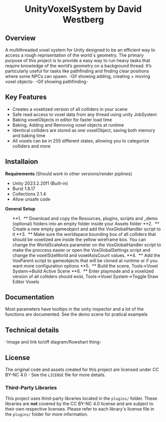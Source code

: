 
<h1 align="center">UnityVoxelSystem by David Westberg</h1>

## Overview
A multithreaded voxel system for Unity designed to be an efficient way to access a rough reprisentation of the world´s geometry. The primary purpose of this project is to provide a easy way to run heavy tasks that require knowledge of the world’s geometry on a background thread. It’s particularly useful for tasks like pathfinding and finding clear positions where some NPCs can spawn.
-Gif showing adding, creating + moving voxel objects-
-Gif showing pathfinding-

## Key Features
<ul>
<li>Creates a voxelized version of all colliders in your scene</li>
<li>Safe read access to voxel data from any thread using unity JobSystem</li>
<li>Baking voxelObjects in editor for faster load time</li>
<li>Baking, Adding and Removing voxel objects at runtime</li>
<li>Identical colliders are stored as one voxelObject, saving both memory and baking time</li>
<li>All voxels can be in 255 different states, allowing you to categorize colliders and more</li>
</ul>

## Installaion
**Requirements** (Should work in other versions/render piplines)
<ul>
<li>Unity 2023.2.20f1 (Built-in)</li>
<li>Burst 1.8.17</li>
<li>Collections 2.1.4</li>
<li>Allow unsafe code</li>
</ul>

**General Setup**
<ul>
**1.&nbsp;&nbsp;** Download and copy the Resources, plugins, scripts and _demo (optional) folders into an empty folder inside your Assets folder
**2.&nbsp;&nbsp;** Create a new empty gameobject and add the VoxGlobalHandler script to it
**3.&nbsp;&nbsp;** Make sure the worldspace bounding box of all colliders that should be voxelized are inside the yellow wireframe box. You can change the WorldScaleAxis parameter on the VoxGlobalHandler script to make the proccess easier or open the VoxGlobalSettings script and change the voxelSizeWorld and voxelAxisCount values.
**4.&nbsp;&nbsp;** Add the VoxParent script to gameobjects that will be cloned at runtime or if you want more configuration options
**5.&nbsp;&nbsp;** Build the scene, Tools->Voxel System->Build Active Scene
**6.&nbsp;&nbsp;** Enter playmode and a voxelized version of all colliders should exist, Tools->Voxel System->Toggle Draw Editor Voxels
</ul>

## Documentation
Most parameters have tooltips in the unity inspector and a lot of the functions are documented.
See the demo scene for pratical exampels

## Technical details
-Image and link to/off diagram/flowshart thing-

## License
The original code and assets created for this project are licensed under CC BY-NC 4.0 - See the `LICENSE` file for more details.

### Third-Party Libraries
This project uses third-party libraries located in the `plugins/` folder. These libraries are **not** covered by the CC BY-NC 4.0 license and are subject to their own respective licenses. Please refer to each library's license file in the `plugins/` folder for more information.